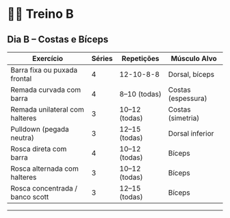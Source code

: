 # 🏋️‍♂️ Treino B

## Dia B – Costas e Bíceps

| Exercício                           | Séries | Repetições  | Músculo Alvo     |
|------------------------------------|--------|------------- |------------------|
| Barra fixa ou puxada frontal       | 4      | 12-10-8-8    | Dorsal, bíceps   |
| Remada curvada com barra           | 4      | 8–10 (todas)         | Costas (espessura)|
| Remada unilateral com halteres     | 3      | 10–12 (todas)       | Costas (simetria)|
| Pulldown (pegada neutra)           | 3      | 12–15 (todas)        | Dorsal inferior  |
| Rosca direta com barra             | 4      | 10–12 (todas)        | Bíceps           |
| Rosca alternada com halteres       | 3      | 10–12 (todas)        | Bíceps           |
| Rosca concentrada / banco scott    | 3      | 12–15 (todas)        | Bíceps           |

---